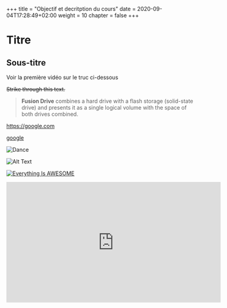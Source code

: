 +++
title = "Objectif et decritption du cours"
date = 2020-09-04T17:28:49+02:00
weight = 10
chapter = false
+++

# Titre

## Sous-titre
Voir la première vidéo sur le truc ci-dessous


<!--
This is a comment
-->


~~Strike through this text.~~


> **Fusion Drive** combines a hard drive with a flash storage (solid-state drive) and presents it as a single logical volume with the space of both drives combined.


<!--
To make a link
-->

<https://google.com>

<!--
To make a link with a name
-->

[google](https://google.com)

<!--
to insert an image



![Minion](https://octodex.github.com/images/minion.png)
-->


<!--
<iframe width="560" height="315"
src="https://www.youtube.com/embed/MUQfKFzIOeU" 
frameborder="0" 
allow="accelerometer; autoplay; encrypted-media; gyroscope; picture-in-picture" 
allowfullscreen></iframe>
-->

<!--
to insert a gif, must save the gice into a folder in which the gif will appear.
-->


![Dance](/basics/dance.gif?classes=shadow)

![Alt Text](https://media.giphy.com/media/vFKqnCdLPNOKc/giphy.gif?width=500px)


<!--
to insert a youtube video
-->

[![Everything Is AWESOME](https://yt-embed.herokuapp.com/embed?v=imu9AooxLSg)](https://www.youtube.com/watch?v=imu9AooxLSg "Everything Is AWESOME")




<iframe width="560" height="315" src="https://www.youtube.com/embed/imu9AooxLSg" frameborder="0" allow="accelerometer; autoplay; encrypted-media; gyroscope; picture-in-picture" allowfullscreen></iframe>